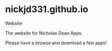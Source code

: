 # nickjd331.github.io
Website

The website for Nicholas Dean Apps.

Please have a browse and download a few apps!
